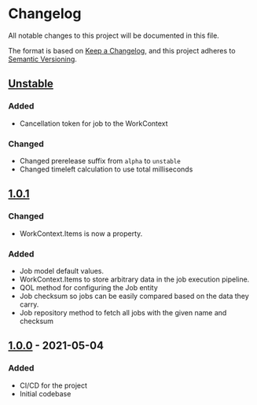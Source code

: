 # Changelog

All notable changes to this project will be documented in this file.

The format is based on [Keep a Changelog](https://keepachangelog.com/en/1.0.0/),
and this project adheres to [Semantic Versioning](https://semver.org/spec/v2.0.0.html).

## [Unstable]

### Added

- Cancellation token for job to the WorkContext

### Changed

- Changed prerelease suffix from `alpha` to `unstable`
- Changed timeleft calculation to use total milliseconds

## [1.0.1]

### Changed

- WorkContext.Items is now a property.

### Added

- Job model default values.
- WorkContext.Items to store arbitrary data in the job execution pipeline.
- QOL method for configuring the Job entity
- Job checksum so jobs can be easily compared based on the data they carry.
- Job repository method to fetch all jobs with the given name and checksum

## [1.0.0] - 2021-05-04

### Added

- CI/CD for the project
- Initial codebase

[unstable]: https://github.com/iteam-consulting/WerkWerk/compare/1.0.1...HEAD
[1.0.1]: https://github.com/iteam-consulting/WerkWerk/compare/1.0.0...1.0.1
[1.0.0]: https://github.com/iteam-consulting/WerkWerk/releases/tag/1.0.0
